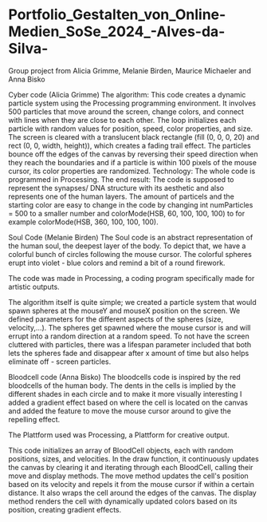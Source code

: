 # Portfolio_Gestalten_von_Online-Medien_SoSe_2024_-Alves-da-Silva-
Group project from Alicia Grimme, Melanie Birden, Maurice Michaeler and Anna Bisko

Cyber code (Alicia Grimme)
The algorithm:
This code creates a dynamic particle system using the Processing programming environment. It involves 500 particles that move around the screen, change colors, and connect with lines when they are close to each other. The loop initializes each particle with random values for position, speed, color properties, and size. The screen is cleared with a translucent black rectangle (fill (0, 0, 0, 20) and rect (0, 0, width, height)), which creates a fading trail effect. The particles bounce off the edges of the canvas by reversing their speed direction when they reach the boundaries and if a particle is within 100 pixels of the mouse cursor, its color properties are randomized.
Technology:
The whole code is programmed in Processing.
The end result:
The code is supposed to represent the synapses/ DNA structure with its aesthetic and also represents one of the human layers.
The amount of particels and the starting color are easy to change in the code by changing int numParticles = 500 to a smaller number and colorMode(HSB, 60, 100, 100, 100) to for example colorMode(HSB, 360, 100, 100, 100).

Soul Code (Melanie Birden)
The Soul code is an abstract representation of the human soul, the deepest layer of the body. To depict that, we have a colorful bunch of circles following the mouse cursor. The colorful spheres erupt into violet - blue colors and remind a bit of a round firework.

The code was made in Processing, a coding program specifically made for artistic outputs.

The algorithm itself is quite simple; we created a particle system that would spawn spheres at the mouseY and mouseX position on the screen. We defined parameters for the different aspects of the spheres (size, velocity,…). The spheres get spawned where the mouse cursor is and will errupt into a random direction at a random speed. To not have the screen cluttered with particles, there was a lifespan parameter included that both lets the spheres fade and disappear after x amount of time but also helps eliminate off - screen particles.

Bloodcell code (Anna Bisko)
The bloodcells code is inspired by the red bloodcells of the human body. The dents in the cells is implied by the different shades in each circle and to make it more visually interesting I added a gradient effect based on where the cell is located on the canvas and added the feature to move the mouse cursor around to give the repelling effect.

The Plattform used was Processing, a Plattform for creative output.

This code initializes an array of BloodCell objects, each with random positions, sizes, and velocities. In the draw function, it continuously updates the canvas by clearing it and iterating through each BloodCell, calling their move and display methods. The move method updates the cell's position based on its velocity and repels it from the mouse cursor if within a certain distance. It also wraps the cell around the edges of the canvas. The display method renders the cell with dynamically updated colors based on its position, creating gradient effects.
